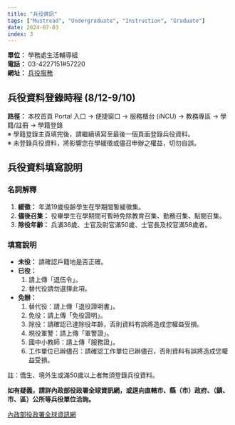 ```yaml
---
title: "兵役資訊"
tags: ["Mustread", "Undergraduate", "Instruction", "Graduate"]
date: 2024-07-03
index: 3
---
```


**單位：** 學務處生活輔導組  
**電話：** 03-4227151#57220  
**網址：** [兵役服務](http://military.ncu.edu.tw/military_service.php)

## 兵役資料登錄時程 (8/12-9/10)

**路徑：** 本校首頁 Portal 入口 → 便捷窗口 → 服務櫃台 (iNCU) → 教務專區 → 學籍/註冊 → 學籍登錄  
※ 學籍登錄主頁填完後，請繼續填寫至最後一個頁面登錄兵役資料。  
※ 未登錄兵役資料，將影響您在學緩徵或儘召申辦之權益，切勿自誤。

## 兵役資料填寫說明

### 名詞解釋

1. **緩徵：** 年滿19歲役齡學生在學期間暫緩徵集。
2. **儘後召集：** 役畢學生在學期間可暫時免除教育召集、勤務召集、點閱召集。
3. **除役年齡：** 兵滿36歲、士官及尉官滿50歲、士官長及校官滿58歲者。

### 填寫說明

- **未役：** 請確認戶籍地是否正確。
- **已役：**
  1. 請上傳「退伍令」。
  2. 替代役請勿選擇此項。
- **免辦：**
  1. 替代役：請上傳「退役證明書」。
  2. 免役：請上傳「免役證明」。
  3. 除役：請確認已達除役年齡，否則資料有誤將造成您權益受損。
  4. 現役軍警：請上傳「軍警證」。
  5. 國中小教師：請上傳「服務證」。
  6. 工作單位已辦儘召：請確認工作單位已辦儘召，否則資料有誤將造成您權益受損。

註：僑生、境外生或滿50歲以上者無須登錄兵役資料。

**如有疑義，請詳內政部役政署全球資訊網，或逕向直轄市、縣（市）政府、（鎮、市、區）公所等兵役單位洽詢。**

[內政部役政署全球資訊網](https://dca.moi.gov.tw/)

